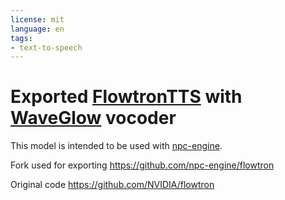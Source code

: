 ```yaml
---
license: mit
language: en
tags:
- text-to-speech
---
```

# Exported [FlowtronTTS](https://arxiv.org/abs/2005.05957) with [WaveGlow](https://arxiv.org/abs/1811.00002) vocoder

This model is intended to be used with [npc-engine](https://github.com/npc-engine/npc-engine).

Fork used for exporting https://github.com/npc-engine/flowtron

Original code https://github.com/NVIDIA/flowtron